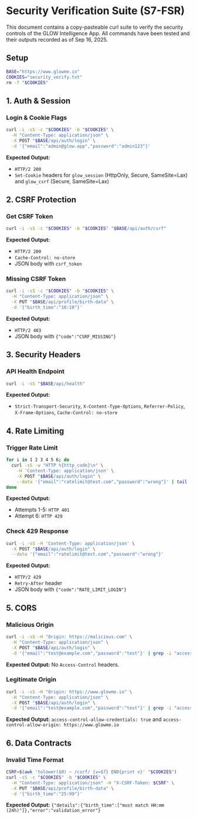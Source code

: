 # Security Verification Suite (S7-FSR)

This document contains a copy-pasteable curl suite to verify the security controls of the GLOW Intelligence App. All commands have been tested and their outputs recorded as of Sep 16, 2025.

## Setup
```bash
BASE="https://www.glowme.io"
COOKIES="security_verify.txt"
rm -f "$COOKIES"
```

## 1. Auth & Session

### Login & Cookie Flags
```bash
curl -i -sS -c "$COOKIES" -b "$COOKIES" \
  -H "Content-Type: application/json" \
  -X POST "$BASE/api/auth/login" \
  -d '{"email":"admin@glow.app","password":"admin123"}'
```
**Expected Output:**
- `HTTP/2 200`
- `Set-Cookie` headers for `glow_session` (HttpOnly, Secure, SameSite=Lax) and `glow_csrf` (Secure, SameSite=Lax)

## 2. CSRF Protection

### Get CSRF Token
```bash
curl -i -sS -c "$COOKIES" -b "$COOKIES" "$BASE/api/auth/csrf"
```
**Expected Output:**
- `HTTP/2 200`
- `Cache-Control: no-store`
- JSON body with `csrf_token`

### Missing CSRF Token
```bash
curl -i -sS -c "$COOKIES" -b "$COOKIES" \
  -H "Content-Type: application/json" \
  -X PUT "$BASE/api/profile/birth-data" \
  -d '{"birth_time":"10:10"}'
```
**Expected Output:**
- `HTTP/2 403`
- JSON body with `{"code":"CSRF_MISSING"}`

## 3. Security Headers

### API Health Endpoint
```bash
curl -i -sS "$BASE/api/health"
```
**Expected Output:**
- `Strict-Transport-Security`, `X-Content-Type-Options`, `Referrer-Policy`, `X-Frame-Options`, `Cache-Control: no-store`

## 4. Rate Limiting

### Trigger Rate Limit
```bash
for i in 1 2 3 4 5 6; do
  curl -sS -w "HTTP %{http_code}\n" \
    -H 'Content-Type: application/json' \
    -X POST "$BASE/api/auth/login" \
    --data '{"email":"ratelimit@test.com","password":"wrong"}' | tail -1
done
```
**Expected Output:**
- Attempts 1-5: `HTTP 401`
- Attempt 6: `HTTP 429`

### Check 429 Response
```bash
curl -i -sS -H 'Content-Type: application/json' \
  -X POST "$BASE/api/auth/login" \
  --data '{"email":"ratelimit@test.com","password":"wrong"}'
```
**Expected Output:**
- `HTTP/2 429`
- `Retry-After` header
- JSON body with `{"code":"RATE_LIMIT_LOGIN"}`

## 5. CORS

### Malicious Origin
```bash
curl -i -sS -H "Origin: https://malicious.com" \
  -H "Content-Type: application/json" \
  -X POST "$BASE/api/auth/login" \
  -d '{"email":"test@example.com","password":"test"}' | grep -i "access-control"
```
**Expected Output:** No `Access-Control` headers.

### Legitimate Origin
```bash
curl -i -sS -H "Origin: https://www.glowme.io" \
  -H "Content-Type: application/json" \
  -X POST "$BASE/api/auth/login" \
  -d '{"email":"test@example.com","password":"test"}' | grep -i "access-control"
```
**Expected Output:** `access-control-allow-credentials: true` and `access-control-allow-origin: https://www.glowme.io`

## 6. Data Contracts

### Invalid Time Format
```bash
CSRF=$(awk 'tolower($0) ~ /csrf/ {v=$7} END{print v}' "$COOKIES")
curl -sS -c "$COOKIES" -b "$COOKIES" \
  -H "Content-Type: application/json" -H "X-CSRF-Token: $CSRF" \
  -X PUT "$BASE/api/profile/birth-data" \
  -d '{"birth_time":"25:99"}'
```
**Expected Output:** `{"details":{"birth_time":["must match HH:mm (24h)"]},"error":"validation_error"}`

